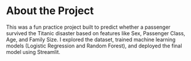 # About the Project
This was a fun practice project built to predict whether a passenger survived the Titanic disaster based on features like Sex, Passenger Class, Age, and Family Size.
I explored the dataset, trained machine learning models (Logistic Regression and Random Forest), and deployed the final model using Streamlit.
